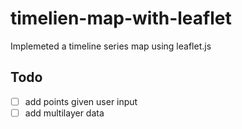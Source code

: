 # timelien-map-with-leaflet
Implemeted a timeline series map using leaflet.js

## Todo
- [ ] add points given user input
- [ ] add multilayer data
